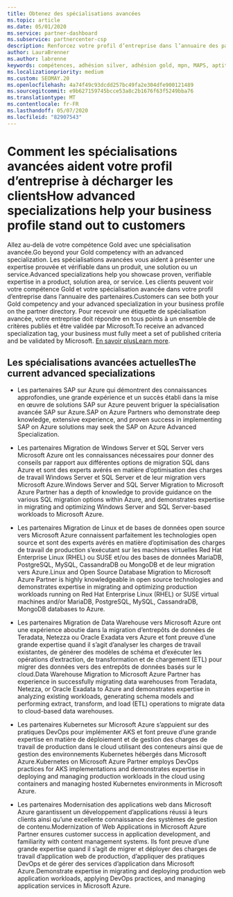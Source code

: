 ```yaml
---
title: Obtenez des spécialisations avancées
ms.topic: article
ms.date: 05/01/2020
ms.service: partner-dashboard
ms.subservice: partnercenter-csp
description: Renforcez votre profil d’entreprise dans l’annuaire des partenaires. Découvrez comment obtenir des spécialisations avancées, ainsi que vos compétences Gold/Silver.
author: LauraBrenner
ms.author: labrenne
keywords: compétences, adhésion silver, adhésion gold, mpn, MAPS, aptitude, Microsoft Partner Network, adhésion au réseau, spécialisations avancées
ms.localizationpriority: medium
ms.custom: SEOMAY.20
ms.openlocfilehash: 4a74f49c93dcdd257bc49fa2e304dfe900121489
ms.sourcegitcommit: e9b627159745bcce53a8c2b1676f63f5249bba76
ms.translationtype: MT
ms.contentlocale: fr-FR
ms.lasthandoff: 05/07/2020
ms.locfileid: "82907543"
---
```

# <a name="how-advanced-specializations-help-your-business-profile-stand-out-to-customers"></a><span data-ttu-id="d59df-105">Comment les spécialisations avancées aident votre profil d’entreprise à décharger les clients</span><span class="sxs-lookup"><span data-stu-id="d59df-105">How advanced specializations help your business profile stand out to customers</span></span>

<span data-ttu-id="d59df-106">Allez au-delà de votre compétence Gold avec une spécialisation avancée.</span><span class="sxs-lookup"><span data-stu-id="d59df-106">Go beyond your Gold competency with an advanced specialization.</span></span> <span data-ttu-id="d59df-107">Les spécialisations avancées vous aident à présenter une expertise prouvée et vérifiable dans un produit, une solution ou un service.</span><span class="sxs-lookup"><span data-stu-id="d59df-107">Advanced specializations help you showcase proven, verifiable expertise in a product, solution area, or service.</span></span> <span data-ttu-id="d59df-108">Les clients peuvent voir votre compétence Gold et votre spécialisation avancée dans votre profil d’entreprise dans l’annuaire des partenaires.</span><span class="sxs-lookup"><span data-stu-id="d59df-108">Customers can see both your Gold competency and your advanced specialization in your business profile on the partner directory.</span></span> <span data-ttu-id="d59df-109">Pour recevoir une étiquette de spécialisation avancée, votre entreprise doit répondre en tous points à un ensemble de critères publiés et être validée par Microsoft.</span><span class="sxs-lookup"><span data-stu-id="d59df-109">To receive an advanced specialization tag, your business must fully meet a set of published criteria and be validated by Microsoft.</span></span> <span data-ttu-id="d59df-110">[En savoir plus](https://partner.microsoft.com/membership/competencies#tab-content-2)</span><span class="sxs-lookup"><span data-stu-id="d59df-110">[Learn more](https://partner.microsoft.com/membership/competencies#tab-content-2).</span></span>

## <a name="the-current-advanced-specializations"></a><span data-ttu-id="d59df-111">Les spécialisations avancées actuelles</span><span class="sxs-lookup"><span data-stu-id="d59df-111">The current advanced specializations</span></span>

- <span data-ttu-id="d59df-112">Les partenaires SAP sur Azure qui démontrent des connaissances approfondies, une grande expérience et un succès établi dans la mise en œuvre de solutions SAP sur Azure peuvent briguer la spécialisation avancée SAP sur Azure.</span><span class="sxs-lookup"><span data-stu-id="d59df-112">SAP on Azure Partners who demonstrate deep knowledge, extensive experience, and proven success in implementing SAP on Azure solutions may seek the SAP on Azure Advanced Specialization.</span></span>

- <span data-ttu-id="d59df-113">Les partenaires Migration de Windows Server et SQL Server vers Microsoft Azure ont les connaissances nécessaires pour donner des conseils par rapport aux différentes options de migration SQL dans Azure et sont des experts avérés en matière d’optimisation des charges de travail Windows Server et SQL Server et de leur migration vers Microsoft Azure.</span><span class="sxs-lookup"><span data-stu-id="d59df-113">Windows Server and SQL Server Migration to Microsoft Azure Partner has a depth of knowledge to provide guidance on the various SQL migration options within Azure, and demonstrates expertise in migrating and optimizing Windows Server and SQL Server-based workloads to Microsoft Azure.</span></span> 

- <span data-ttu-id="d59df-114">Les partenaires Migration de Linux et de bases de données open source vers Microsoft Azure connaissent parfaitement les technologies open source et sont des experts avérés en matière d’optimisation des charges de travail de production s’exécutant sur les machines virtuelles Red Hat Enterprise Linux (RHEL) ou SUSE et/ou des bases de données MariaDB, PostgreSQL, MySQL, CassandraDB ou MongoDB et de leur migration vers Azure.</span><span class="sxs-lookup"><span data-stu-id="d59df-114">Linux and Open Source Database Migration to Microsoft Azure Partner is highly knowledgeable in open source technologies and demonstrates expertise in migrating and optimizing production workloads running on Red Hat Enterprise Linux (RHEL) or SUSE virtual machines and/or MariaDB, PostgreSQL, MySQL, CassandraDB, MongoDB databases to Azure.</span></span>

- <span data-ttu-id="d59df-115">Les partenaires Migration de Data Warehouse vers Microsoft Azure ont une expérience aboutie dans la migration d’entrepôts de données de Teradata, Netezza ou Oracle Exadata vers Azure et font preuve d’une grande expertise quand il s’agit d’analyser les charges de travail existantes, de générer des modèles de schéma et d’exécuter les opérations d’extraction, de transformation et de chargement (ETL) pour migrer des données vers des entrepôts de données basés sur le cloud.</span><span class="sxs-lookup"><span data-stu-id="d59df-115">Data Warehouse Migration to Microsoft Azure Partner has experience in successfully migrating data warehouses from Teradata, Netezza, or Oracle Exadata to Azure and demonstrates expertise in analyzing existing workloads, generating schema models and performing extract, transform, and load (ETL) operations to migrate data to cloud-based data warehouses.</span></span>

- <span data-ttu-id="d59df-116">Les partenaires Kubernetes sur Microsoft Azure s’appuient sur des pratiques DevOps pour implémenter AKS et font preuve d’une grande expertise en matière de déploiement et de gestion des charges de travail de production dans le cloud utilisant des conteneurs ainsi que de gestion des environnements Kubernetes hébergés dans Microsoft Azure.</span><span class="sxs-lookup"><span data-stu-id="d59df-116">Kubernetes on Microsoft Azure Partner employs DevOps practices for AKS implementations and demonstrates expertise in deploying and managing production workloads in the cloud using containers and managing hosted Kubernetes environments in Microsoft Azure.</span></span>

- <span data-ttu-id="d59df-117">Les partenaires Modernisation des applications web dans Microsoft Azure garantissent un développement d’applications réussi à leurs clients ainsi qu’une excellente connaissance des systèmes de gestion de contenu.</span><span class="sxs-lookup"><span data-stu-id="d59df-117">Modernization of Web Applications in Microsoft Azure Partner ensures customer success in application development, and familiarity with content management systems.</span></span> <span data-ttu-id="d59df-118">Ils font preuve d’une grande expertise quand il s’agit de migrer et déployer des charges de travail d’application web de production, d’appliquer des pratiques DevOps et de gérer des services d’application dans Microsoft Azure.</span><span class="sxs-lookup"><span data-stu-id="d59df-118">Demonstrate expertise in migrating and deploying production web application workloads, applying DevOps practices, and managing application services in Microsoft Azure.</span></span>
